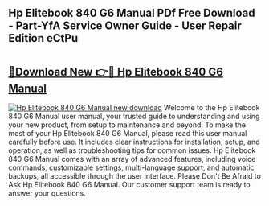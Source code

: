 ## Hp Elitebook 840 G6 Manual PDf Free Download - Part-YfA Service Owner Guide - User Repair Edition eCtPu

# <h2><a href="http://bc42167.oget.top/?id=Hp+Elitebook+840+G6+Manual">🔗Download New 👉🔴 Hp Elitebook 840 G6 Manual</a></h2>

[![Hp Elitebook 840 G6 Manual new download](https://i.imgur.com/5g1atiW.png)](http://bc42167.oget.top/?id=Hp+Elitebook+840+G6+Manual)
Welcome to the Hp Elitebook 840 G6 Manual user manual, your trusted guide to understanding and using your new product, from setup to maintenance and beyond. To make the most of your Hp Elitebook 840 G6 Manual, please read this user manual carefully before use. It includes clear instructions for installation, setup, and operation, as well as troubleshooting tips for common issues. Hp Elitebook 840 G6 Manual comes with an array of advanced features, including voice commands, customizable settings, multi-language support, and automatic backups, all accessible through the user interface. Please Don't Be Afraid to Ask Hp Elitebook 840 G6 Manual. Our customer support team is ready to answer your questions.
